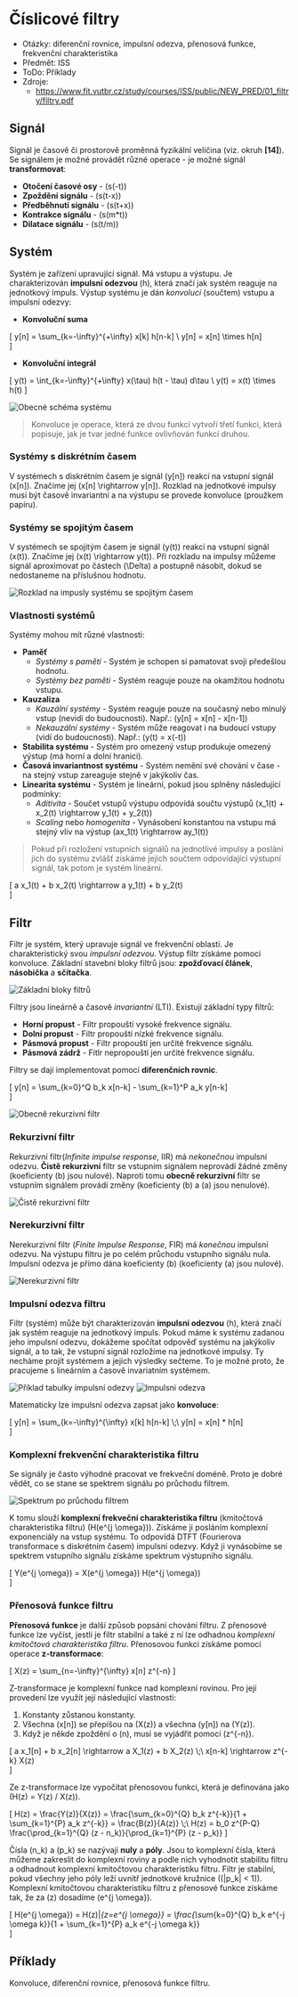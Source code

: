 # Číslicové filtry
- Otázky: diferenční rovnice, impulsní odezva, přenosová funkce, frekvenční charakteristika
- Předmět: ISS
- ToDo: Příklady
- Zdroje:
    - https://www.fit.vutbr.cz/study/courses/ISS/public/NEW_PRED/01_filtry/filtry.pdf

## Signál
Signál je časově či prostorově proměnná fyzikální veličina (viz. okruh __[14]__). Se signálem je možné provádět různé operace - je možné signál __transformovat__:
- __Otočení časové osy__ - \(s(-t)\)
- __Zpoždění signálu__ - \(s(t-x)\)
- __Předběhnutí signálu__ - \(s(t+x)\)
- __Kontrakce signálu__ - \(s(m*t)\)
- __Dilatace signálu__ - \(s(t/m)\)

## Systém
Systém je zařízení upravující signál. Má vstupu a výstupu. Je charakterizován __impulsní odezvou__ \(h\), která značí jak systém reaguje na jednotkový impuls. Výstup systému je dán _konvolucí_ (součtem) vstupu a impulsní odezvy:
- __Konvoluční suma__

\[
    y[n] = \sum_{k=-\infty}^{+\infty} x[k] h[n-k] \\
    y[n] = x[n] \times h[n]    
\]

- __Konvoluční integrál__

\[
    y(t) = \int_{k=-\infty}^{+\infty} x(\tau) h(t - \tau) d\tau \\
    y(t) = x(t) \times h(t)
\]

![Obecné schéma systému](/Images/15/obecne_schema_systemu.png)

> Konvoluce je operace, která ze dvou funkcí vytvoří třetí funkci, která popisuje, jak je tvar jedné funkce ovlivňován funkcí druhou.

### Systémy s diskrétním časem
V systémech s diskrétním časem je signál \(y[n]\) reakcí na vstupní signál \(x[n]\). Značíme jej \(x[n] \rightarrow y[n]\). Rozklad na jednotkové impulsy musí být časově invariantní a na výstupu se provede konvoluce (proužkem papíru).

### Systémy se spojitým časem
V systémech se spojitým časem je signál \(y(t)\) reakcí na vstupní signál \(x(t)\). Značíme jej \(x(t) \rightarrow y(t)\). Při rozkladu na impulsy můžeme signál aproximovat po částech \(\Delta\) a postupně násobit, dokud se nedostaneme na příslušnou hodnotu. 

![Rozklad na impusly systému se spojitým časem](/Images/15/rozklad_na_impulsy.png)

### Vlastnosti systémů
Systémy mohou mít různé vlastnosti:
- __Paměť__
    - _Systémy s pamětí_ - Systém je schopen si pamatovat svoji předešlou hodnotu.
    - _Systémy bez paměti_ - Systém reaguje pouze na okamžitou hodnotu vstupu.
- __Kauzaliza__
    - _Kauzální systémy_ - Systém reaguje pouze na současný nebo minulý vstup (nevidí do budoucnosti). Např.: \(y[n] = x[n] - x[n-1]\)
    - _Nekauzální systémy_ - Systém může reagovat i na budoucí vstupy (vidí do budoucnosti). Např.: \(y(t) = x(-t)\)
- __Stabilita systému__ - Systém pro omezený vstup produkuje omezený výstup (má horní a dolní hranici).
- __Časová invariantnost systému__ - Systém nemění své chování v čase - na stejný vstup zareaguje stejně v jakýkoliv čas.
- __Linearita systému__ - Systém je lineární, pokud jsou splněny následující podmínky:
    - _Aditivita_ - Součet vstupů výstupu odpovídá součtu výstupů \(x_1(t) + x_2(t) \rightarrow y_1(t) + y_2(t)\)
    - _Scaling_ nebo _homogenita_ - Vynásobení konstantou na vstupu má stejný vliv na výstup \(ax_1(t) \rightarrow ay_1(t)\)
> Pokud při rozložení vstupních signálů na jednotlivé impulsy a poslání jich do systému zvlášť získáme jejich součtem odpovídající výstupní signál, tak potom je systém lineární.

\[
    a x_1(t) + b x_2(t) \rightarrow a y_1(t) + b y_2(t)    
\]

## Filtr
Filtr je systém, který upravuje signál ve frekvenční oblasti. Je charakteristický svou _impulsní odezvou_. Výstup filtr získáme pomocí konvoluce. Základní stavební bloky filtrů jsou: __zpožďovací článek__, __násobička__ a __sčítačka__.

![Základní bloky filtrů](/Images/15/prvky_filtru.png)

Filtry jsou lineárně a časově _invariantní_ (LTI). Existují základní typy filtrů: 
- __Horní propust__ - Filtr propouští vysoké frekvence signálu.
- __Dolní propust__ - Filtr propouští nízké frekvence signálu.
- __Pásmová propust__ - Filtr propouští jen určité frekvence signálu.
- __Pásmová zádrž__ - Fitlr nepropouští jen určité frekvence signálu.

Filtry se dají implementovat pomocí __diferenčních rovnic__.

\[
    y[n] = \sum_{k=0}^Q b_k x[n-k] - \sum_{k=1}^P a_k y[n-k]    
\]

![Obecně rekurzivní filtr](/Images/15/obecny_rekurzivni_filtr.png)

### Rekurzivní filtr
Rekurzivní filtr(_Infinite impulse response_, IIR) má _nekonečnou_ impulsní odezvu. __Čistě rekurzivní__ filtr se vstupním signálem neprovádí žádné změny (koeficienty \(b\) jsou nulové). Naproti tomu __obecně rekurzivní__ filtr se vstupním signálem provádí změny (koeficienty \(b\) a \(a\) jsou nenulové).

![Čistě rekurzivní filtr](/Images/15/cisty_rekurzivni_filtr.png)

### Nerekurzivní filtr
Nerekurzivní filtr (_Finite Impulse Response_, FIR) má _konečnou_ impulsní odezvu. Na výstupu filtru je po celém průchodu vstupního signálu nula. Impulsní odezva je přímo dána koeficienty \(b\) (koeficienty \(a\) jsou nulové). 

![Nerekurzivní filtr](/Images/15/nerekurzivni_filtr.png)

### Impulsní odezva filtru
Filtr (systém) může být charakterizován __impulsní odezvou__ \(h\), která značí jak systém reaguje na jednotkový impuls. Pokud máme k systému zadanou jeho impulsní odezvu, dokážeme spočítat odpověď systému na jakýkoliv signál, a to tak, že vstupní signál rozložíme na jednotkové impulsy. Ty necháme projít systémem a jejich výsledky sečteme. To je možné proto, že pracujeme s lineárním a časově invariatním systémem.

![Příklad tabulky impulsní odezvy](/Images/15/tabulky_impulsni_odezvy.png)
![Impulsni odezva](/Images/15/impulsni_odezva.png)

Matematicky lze impulsní odezva zapsat jako __konvoluce__:

\[
    y[n] = \sum_{k=-\infty}^{\infty} x[k] h[n-k] \\\;\\
    y[n] = x[n] * h[n]    
\]

### Komplexní frekvenční charakteristika filtru
Se signály je často výhodné pracovat ve frekveční doméně. Proto je dobré vědět, co se stane se spektrem signálu po průchodu filtrem.

![Spektrum po průchodu filtrem](/Images/15/spektrum.png)

K tomu slouží __komplexní frekveční charakteristika filtru__ (kmitočtová charakteristika filtru) \(H(e^{j \omega})\). Získáme ji posláním komplexní exponenciály na vstup systému. To odpovídá DTFT (Fourierova transformace s diskrétním časem) impulsní odezvy. Když ji vynásobíme se spektrem vstupního signálu získáme spektrum výstupního signálu.

\[
    Y(e^{j \omega}) = X(e^{j \omega}) H(e^{j \omega})    
\]

### Přenosová funkce filtru
__Přenosová funkce__ je další způsob popsání chování filtru. Z přenosové funkce lze vyčíst, jestli je filtr stabilní a také z ní lze odhadnou _komplexní kmitočtová charakteristika filtru_. Přenosovou funkci získáme pomocí operace __z-transformace__:

\[
    X(z) = \sum_{n=-\infty}^{\infty} x[n] z^{-n} 
\]

Z-transformace je komplexní funkce nad komplexní rovinou. Pro její provedení lze využít její následující vlastnosti:
1. Konstanty zůstanou konstanty.
2. Všechna \(x[n]\) se přepíšou na \(X(z)\) a všechna \(y[n]\) na \(Y(z)\).
3. Když je někde zpoždění o \(n\), musí se vyjádřit pomocí \(z^{-n}\).

\[
    a x_1[n] + b x_2[n] \rightarrow a X_1(z) + b X_2(z) \\\;\\
    x[n-k] \rightarrow z^{-k} X(z)   
\]

Ze z-transformace lze vypočítat přenosovou funkci, která je definována jako \(H(z) = Y(z) / X(z)\).

\[
    H(z) = \frac{Y(z)}{X(z)} = \frac{\sum_{k=0}^{Q} b_k z^{-k}}{1 + \sum_{k=1}^{P} a_k z^{-k}} = \frac{B(z)}{A(z)} \\\;\\
    H(z) = b_0 z^{P-Q} \frac{\prod_{k=1}^{Q} (z - n_k)}{\prod_{k=1}^{P} (z - p_k)}
\]

Čísla \(n_k\) a \(p_k\) se nazývají __nuly__ a __póly__. Jsou to komplexní čísla, která můžeme zakreslit do komplexní roviny a podle nich vyhodnotit stabilitu filtru a odhadnout komplexní kmitočtovou charakteristiku filtru. Filtr je stabilní, pokud všechny jeho póly leží uvnitř jednotkové kružnice (\(|p_k| < 1\)). Komplexní kmitočtovou charakteristiku filtru z přenosové funkce získáme tak, že za \(z\) dosadíme \(e^{j \omega}\).

\[
    H(e^{j \omega}) = H(z)|_{z=e^{j \omega}} = \frac{\sum_{k=0}^{Q} b_k e^{-j \omega k}}{1 + \sum_{k=1}^{P} a_k e^{-j \omega k}}    
\]

## Příklady
Konvoluce, diferenční rovnice, přenosová funkce filtru.
